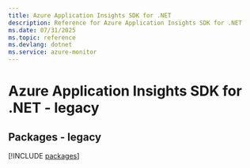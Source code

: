 ```yaml
---
title: Azure Application Insights SDK for .NET
description: Reference for Azure Application Insights SDK for .NET
ms.date: 07/31/2025
ms.topic: reference
ms.devlang: dotnet
ms.service: azure-monitor
---
```

# Azure Application Insights SDK for .NET - legacy
## Packages - legacy
[!INCLUDE [packages](application-insights-index.md)]